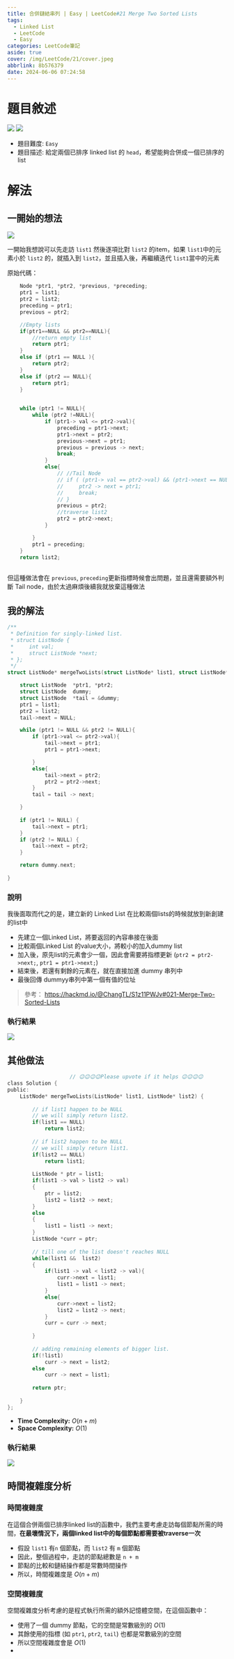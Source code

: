 ```yaml
---
title: 合併鏈結串列 | Easy | LeetCode#21 Merge Two Sorted Lists
tags:
  - Linked List
  - LeetCode
  - Easy
categories: LeetCode筆記
aside: true
cover: /img/LeetCode/21/cover.jpeg
abbrlink: 8b576379
date: 2024-06-06 07:24:58
---
```


# 題目敘述

![](/img/LeetCode/21/question1.png)
![](/img/LeetCode/21/question2.png)

- 題目難度: `Easy`
- 題目描述: 給定兩個已排序 linked list 的 `head`，希望能夠合併成一個已排序的list

# 解法

## 一開始的想法
![](/img/LeetCode/21/algo.jpg)

一開始我想說可以先走訪 `list1` 然後逐項比對 `list2` 的item，如果 `list1`中的元素小於 `list2` 的，就插入到 `list2`，並且插入後，再繼續迭代 `list1`當中的元素

原始代碼：

```c
    Node *ptr1, *ptr2, *previous, *preceding; 
    ptr1 = list1;
    ptr2 = list2;
    preceding = ptr1;
    previous = ptr2;

    //Empty lists
    if(ptr1==NULL && ptr2==NULL){
        //return empty list
        return ptr1;
    }
    else if (ptr1 == NULL ){
        return ptr2;
    }
    else if (ptr2 == NULL){
        return ptr1;
    }
    

    while (ptr1 != NULL){
        while (ptr2 !=NULL){
            if (ptr1-> val <= ptr2->val){
                preceding = ptr1->next;
                ptr1->next = ptr2;
                previous->next = ptr1;
                previous = previous -> next;
                break;
            }
            else{
                // //Tail Node
                // if ( (ptr1-> val == ptr2->val) && (ptr1->next == NULL)){
                //     ptr2 -> next = ptr1;
                //     break;
                // }
                previous = ptr2;
                //traverse list2
                ptr2 = ptr2->next;
            }

        }
        ptr1 = preceding;
    }
    return list2;
    
```

但這種做法會在 `previous`, `preceding`更新指標時候會出問題，並且還需要額外判斷 Tail node，由於太過麻煩後續我就放棄這種做法

## 我的解法

```c
/**
 * Definition for singly-linked list.
 * struct ListNode {
 *     int val;
 *     struct ListNode *next;
 * };
 */
struct ListNode* mergeTwoLists(struct ListNode* list1, struct ListNode* list2) {

    struct ListNode  *ptr1, *ptr2;
    struct ListNode  dummy;
    struct ListNode  *tail = &dummy;
    ptr1 = list1;
    ptr2 = list2;
    tail->next = NULL;

    while (ptr1 != NULL && ptr2 != NULL){
        if (ptr1->val <= ptr2->val){
            tail->next = ptr1;
            ptr1 = ptr1->next;

        }
        else{
            tail->next = ptr2;
            ptr2 = ptr2->next;
        }
        tail = tail -> next;

    }
    
    if (ptr1 != NULL) {
        tail->next = ptr1;
    }
    if (ptr2 != NULL) {
        tail->next = ptr2;
    }

    return dummy.next;
    
}
```

### 說明

我後面取而代之的是，建立新的 Linked List 在比較兩個lists的時候就放到新創建的list中

- 先建立一個Linked List，將要返回的內容串接在後面
- 比較兩個Linked List 的value大小，將較小的加入dummy list
- 加入後，原先list的元素會少一個，因此會需要將指標更新 (`ptr2 = ptr2->next;`, `ptr1 = ptr1->next;`)
- 結束後，若還有剩餘的元素在，就在直接加進 dummy 串列中
- 最後回傳 dummyy串列中第一個有值的位址


> 參考： https://hackmd.io/@ChangTL/S1z11PWJv#021-Merge-Two-Sorted-Lists

### 執行結果

![](/img/LeetCode/21/results.png)

## 其他做法



```c
					// 😉😉😉😉Please upvote if it helps 😉😉😉😉
class Solution {
public:
    ListNode* mergeTwoLists(ListNode* list1, ListNode* list2) {
       
	    // if list1 happen to be NULL
		// we will simply return list2.
        if(list1 == NULL)
            return list2;
		
		// if list2 happen to be NULL
		// we will simply return list1.
        if(list2 == NULL)
            return list1;
        
        ListNode * ptr = list1;
        if(list1 -> val > list2 -> val)
        {
            ptr = list2;
            list2 = list2 -> next;
        }
        else
        {
            list1 = list1 -> next;
        }
        ListNode *curr = ptr;
        
		// till one of the list doesn't reaches NULL
        while(list1 &&  list2)
        {
            if(list1 -> val < list2 -> val){
                curr->next = list1;
                list1 = list1 -> next;
            }
            else{
                curr->next = list2;
                list2 = list2 -> next;
            }
            curr = curr -> next;
                
        }
		
		// adding remaining elements of bigger list.
        if(!list1)
            curr -> next = list2;
        else
            curr -> next = list1;
            
        return ptr;
       
    }
};
```
- **Time Complexity:** $O(n+m)$
- **Space Complexity:** $O(1)$

### 執行結果

![](/img/LeetCode/21/results2.png)

## 時間複雜度分析

### 時間複雜度

在這個合併兩個已排序linked list的函數中，我們主要考慮走訪每個節點所需的時間，**在最壞情況下，兩個linked list中的每個節點都需要被traverse一次**

- 假設 `list1` 有`n` 個節點，而 `list2` 有 `m` 個節點
- 因此，整個過程中，走訪的節點總數是 `n + m`
- 節點的比較和鏈結操作都是常數時間操作
- 所以，時間複雜度是 $O(n + m)$
 
### 空間複雜度

空間複雜度分析考慮的是程式執行所需的額外記憶體空間，在這個函數中：
- 使用了一個 dummy 節點，它的空間是常數級別的 $O(1)$
- 其餘使用的指標 (如 `ptr1`, `ptr2`, `tail`) 也都是常數級別的空間
- 所以空間複雜度會是 $O(1)$
- 
